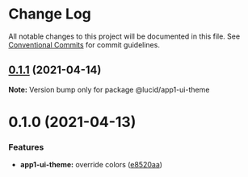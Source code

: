 # Change Log

All notable changes to this project will be documented in this file.
See [Conventional Commits](https://conventionalcommits.org) for commit guidelines.

## [0.1.1](https://github.com/Lucid-Deployment/lucid/compare/@lucid/app1-ui-theme@0.1.0...@lucid/app1-ui-theme@0.1.1) (2021-04-14)

**Note:** Version bump only for package @lucid/app1-ui-theme





# 0.1.0 (2021-04-13)


### Features

* **app1-ui-theme:** override colors ([e8520aa](https://github.com/Lucid-Deployment/lucid/commit/e8520aae29b67a12d4e2e775a5aff1588cf21580))
